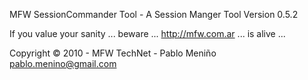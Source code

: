 MFW SessionCommander Tool - A Session Manger Tool
Version 0.5.2

If you value your sanity ... beware ... http://mfw.com.ar ... is alive ...

Copyright © 2010 - MFW TechNet - Pablo Meniño <pablo.menino@gmail.com>

